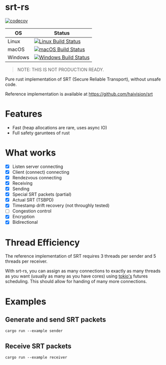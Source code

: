 # srt-rs

[![codecov][codecov badge]][codecov]

| OS      | Status                                          |
| ------- | ----------------------------------------------- |
| Linux   | [![Linux Build Status][linux badge]][build]     |
| macOS   | [![macOS Build Status][macos badge]][build]     |
| Windows | [![Windows Build Status][windows badge]][build] |


> NOTE: THIS IS NOT PRODUCTION READY.

Pure rust implementation of SRT (Secure Reliable Transport), without unsafe code.

Reference implementation is available at https://github.com/haivision/srt

# Features

- Fast (heap allocations are rare, uses async IO)
- Full safety garuntees of rust

# What works

- [x] Listen server connecting
- [x] Client (connect) connecting
- [x] Rendezvous connecting
- [x] Receiving
- [x] Sending
- [x] Special SRT packets (partial)
- [x] Actual SRT (TSBPD)
- [x] Timestamp drift recovery (not throughly tested)
- [ ] Congestion control
- [x] Encryption
- [x] Bidirectional

# Thread Efficiency

The reference implementation of SRT requires 3 threads per sender and 5 threads per receiver. 

With srt-rs, you can assign as many connections to exactly as many threads as you want (usually as many as you have cores) using
[tokio's][tokio] futures scheduling. This should allow for handing of many more connections.

# Examples

## Generate and send SRT packets

```
cargo run --example sender
```

## Receive SRT packets

```
cargo run --example receiver
```

[codecov]: https://codecov.io/gh/russelltg/srt-rs
[codecov badge]: https://codecov.io/gh/russelltg/srt-rs/branch/master/graph/badge.svg

[build]: https://russelltg.visualstudio.com/srt-rs/_build/latest?definitionId=2&branchName=master
[linux badge]: https://russelltg.visualstudio.com/srt-rs/_apis/build/status/russelltg.srt-rs?branchName=master&stageName=Multi%20OS%20native%20tests&jobName=Cargo%20test&configuration=Cargo%20test%20Linux
[macos badge]: https://russelltg.visualstudio.com/srt-rs/_apis/build/status/russelltg.srt-rs?branchName=master&stageName=Multi%20OS%20native%20tests&jobName=Cargo%20test&configuration=Cargo%20test%20MacOS
[windows badge]: https://russelltg.visualstudio.com/srt-rs/_apis/build/status/russelltg.srt-rs?branchName=master&stageName=Multi%20OS%20native%20tests&jobName=Cargo%20test&configuration=Cargo%20test%20Windows

[tokio]: https://tokio.rs